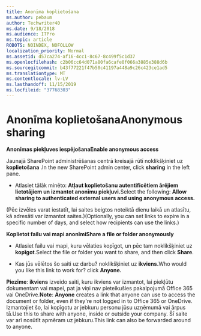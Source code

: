 ```yaml
---
title: Anonīma koplietošana
ms.author: pebaum
author: Techwriter40
ms.date: 9/18/2018
ms.audience: ITPro
ms.topic: article
ROBOTS: NOINDEX, NOFOLLOW
localization_priority: Normal
ms.assetid: d57ca274-af16-4cc1-8c67-8c499f5c1d37
ms.openlocfilehash: c2b06cc64d071a80fa6cafe0f066a3885e388d6b
ms.sourcegitcommit: b43f77221f47b50c41197a448a9c26c423ce1ad5
ms.translationtype: MT
ms.contentlocale: lv-LV
ms.lasthandoff: 11/15/2019
ms.locfileid: "37768303"
---
```

# <a name="anonymous-sharing"></a><span data-ttu-id="03774-102">Anonīma koplietošana</span><span class="sxs-lookup"><span data-stu-id="03774-102">Anonymous sharing</span></span>

 <span data-ttu-id="03774-103">**Anonīmas piekļuves iespējošana**</span><span class="sxs-lookup"><span data-stu-id="03774-103">**Enable anonymous access**</span></span>
  
<span data-ttu-id="03774-104">Jaunajā SharePoint administrēšanas centrā kreisajā rūtī noklikšķiniet uz **koplietošana** .</span><span class="sxs-lookup"><span data-stu-id="03774-104">In the new SharePoint admin center, click **sharing** in the left pane.</span></span> 
  
- <span data-ttu-id="03774-105">Atlasiet tālāk minēto: **Atļaut koplietošanu autentificētiem ārējiem lietotājiem un izmantot anonīmu piekļuvi.**</span><span class="sxs-lookup"><span data-stu-id="03774-105">Select the following: **Allow sharing to authenticated external users and using anonymous access.**</span></span>
  
<span data-ttu-id="03774-106">(Pēc izvēles varat iestatīt, lai saites beigtos noteiktā dienu laikā un atlasītu, kā adresāti var izmantot saites.)</span><span class="sxs-lookup"><span data-stu-id="03774-106">(Optionally, you can set links to expire in a specific number of days, and select how recipients can use the links.)</span></span>
    
 <span data-ttu-id="03774-107">**Koplietot failu vai mapi anonīmi**</span><span class="sxs-lookup"><span data-stu-id="03774-107">**Share a file or folder anonymously**</span></span>
  
- <span data-ttu-id="03774-108">Atlasiet failu vai mapi, kuru vēlaties kopīgot, un pēc tam noklikšķiniet uz **kopīgot**.</span><span class="sxs-lookup"><span data-stu-id="03774-108">Select the file or folder you want to share, and then click **Share**.</span></span> 
    
- <span data-ttu-id="03774-109">Kas jūs vēlētos šo saiti uz darbu? noklikšķiniet uz **ikviens.**</span><span class="sxs-lookup"><span data-stu-id="03774-109">Who would you like this link to work for? click **Anyone.**</span></span>
  
 <span data-ttu-id="03774-110">**Piezīme**: **ikviens** izveido saiti, kuru ikviens var izmantot, lai piekļūtu dokumentam vai mapei, pat ja viņi nav pieteikušies pakalpojumā Office 365 vai OneDrive.</span><span class="sxs-lookup"><span data-stu-id="03774-110">**Note**: **Anyone** creates a link that anyone can use to access the document or folder, even if they're not logged in to Office 365 or OneDrive.</span></span> <span data-ttu-id="03774-111">Izmantojiet šo, lai kopīgotu ar jebkuru personu jūsu uzņēmumā vai ārpus tā.</span><span class="sxs-lookup"><span data-stu-id="03774-111">Use this to share with anyone, inside or outside your company.</span></span> <span data-ttu-id="03774-112">Šī saite var arī nosūtīt apmēram uz jebkuru.</span><span class="sxs-lookup"><span data-stu-id="03774-112">This link can also be forwarded around to anyone.</span></span> 
    

